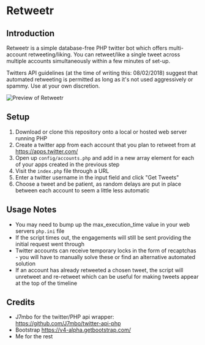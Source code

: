 # Retweetr

## Introduction
Retweetr is a simple database-free PHP twitter bot which offers multi-account retweeting/liking. You can retweet/like a single tweet across multiple accounts simultaneously within a few minutes of set-up. 

Twitters API guidelines (at the time of writing this: 08/02/2018) suggest that automated retweeting is permitted as long as it's not used aggressively or spammy. Use at your own discretion.

![Preview of Retweetr](https://i.imgur.com/Bf1ww9Q.png)

## Setup
1. Download or clone this repository onto a local or hosted web server running PHP
2. Create a twitter app from each account that you plan to retweet from at https://apps.twitter.com/
3. Open up `config/accounts.php` and add in a new array element for each of your apps created in the previous step
4. Visit the `index.php` file through a URL
5. Enter a twitter username in the input field and click "Get Tweets"
6. Choose a tweet and be patient, as random delays are put in place between each account to seem a little less automatic

## Usage Notes
* You may need to bump up the max_execution_time value in your web servers `php.ini` file
* If the script times out, the engagements will still be sent providing the initial request went through
* Twitter accounts can receive temporary locks in the form of recaptchas - you will have to manually solve these or find an alternative automated solution
* If an account has already retweeted a chosen tweet, the script will unretweet and re-retweet which can be useful for making tweets appear at the top of the timeline

## Credits
* J7mbo for the twitter/PHP api wrapper: https://github.com/J7mbo/twitter-api-php
* Bootstrap https://v4-alpha.getbootstrap.com/
* Me for the rest
